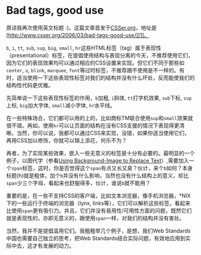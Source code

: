 # Bad tags, good use

原谅我再次使用英文标题 :)。这篇文章首发于[CSSer.org][0]，地址是[http://www.csser.org/2006/03/bad-tags-good-use/][1]。

`b`, `i`, `tt`, `sub`, `sup`, `big`, `small`, `hr`这些HTML标签（tag）属于表现性（presentational）标签，在提倡使用结构与表现分离的今天，不推荐使用它们，因为它们的表现效果均可以通过相应的CSS设置来实现。但它们不同于那些如`center`, `u`, `blink`, `marquee`, `font`等过时标签，不推荐跟不使用是不一样的。有时，适当使用一下这些表现性标签对我们的结构并没有什么坏处，反而能使我们的结构性代码更优雅。

先简单说一下这些表现性标签的作用，`b`加粗, `i`斜体, `tt`打字机效果, `sub`下标, `sup`上标, `big`加大字体, `small`减小字体, `hr`水平线。

在一些特殊场合，它们都可以用的上的，比如商标TM联合使用`sup`和`small`效果就很不错。再如，使用`hr`可以让页面的结构在没有CSS支援的情况下表现得更清晰。当然，你可以说，我都可以通过CSS来实现，没错，如果你适当使用它们，再用CSS加以修饰，你就可以锦上添花，何乐不为？

再者，为了实现某些效果，嵌入一些无意义的标签是十分有必要的。最明显的一个例子，以图代字（参看[Using Background-Image to Replace Text][2]）,需要加入一个`span`标签，这时，你是否觉得这个`span`有点又长又臭？伙计，来个`b`如何？本身标题(h)就是粗体，加个`b`并没有什么影响，当然也没有什么结构上的意义，却比`span`少三个字母，看起来也舒服得多，伙计，谁说`b`就不能用？

重要的是，在一些不支持CSS的客户端，比如文本浏览器，像手机浏览器，\*NIX下的一些运行于终端的浏览器（lynx, links等），它们可以解析这些标签，看起来比使用`span`更有吸引力。并且，它们并没有易用性/可用性方面的问题，既然它们就是表现性的，亦即无意义的，跟使用`span`一样，对我们的结构并没有害处。

当然，我并不是提倡滥用它们。我粗粗举几个例子，是想，我们Web Standards中国也需要自己独立的思考，把Web Standards结合实际问题，有效地应用到实际中去，这才有发展的动力。

[0]: http://csser.org
[1]: http://www.csser.org/2006/03/bad-tags-good-use/
[2]: http://stopdesign.com/articles/replace_text/